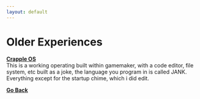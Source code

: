 ```yaml
---
layout: default
---
```


# Older Experiences

[**Crapple OS**](http://nenjine.com/projects.html)  
This is a working operating built within gamemaker, with a code editor, file system, etc built as a joke, the language you program in is called JANK.  
Everything except for the startup chime, which i did edit.

[**Go Back**](./README.md)
